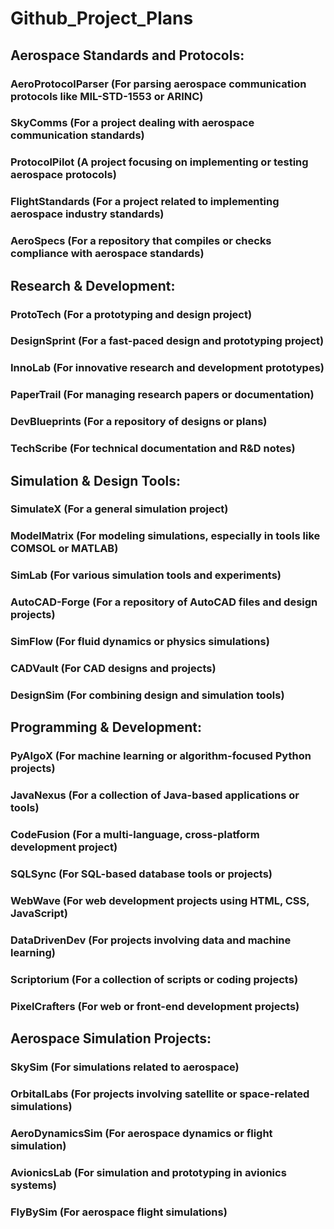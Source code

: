 # Github_Project_Plans
## Aerospace Standards and Protocols:
### AeroProtocolParser (For parsing aerospace communication protocols like MIL-STD-1553 or ARINC)
### SkyComms (For a project dealing with aerospace communication standards)
### ProtocolPilot (A project focusing on implementing or testing aerospace protocols)
### FlightStandards (For a project related to implementing aerospace industry standards)
### AeroSpecs (For a repository that compiles or checks compliance with aerospace standards)

## Research & Development:
### ProtoTech (For a prototyping and design project)
### DesignSprint (For a fast-paced design and prototyping project)
### InnoLab (For innovative research and development prototypes)
### PaperTrail (For managing research papers or documentation)
### DevBlueprints (For a repository of designs or plans)
### TechScribe (For technical documentation and R&D notes)

## Simulation & Design Tools:
### SimulateX (For a general simulation project)
### ModelMatrix (For modeling simulations, especially in tools like COMSOL or MATLAB)
### SimLab (For various simulation tools and experiments)
### AutoCAD-Forge (For a repository of AutoCAD files and design projects)
### SimFlow (For fluid dynamics or physics simulations)
### CADVault (For CAD designs and projects)
### DesignSim (For combining design and simulation tools)

## Programming & Development:
### PyAlgoX (For machine learning or algorithm-focused Python projects)
### JavaNexus (For a collection of Java-based applications or tools)
### CodeFusion (For a multi-language, cross-platform development project)
### SQLSync (For SQL-based database tools or projects)
### WebWave (For web development projects using HTML, CSS, JavaScript)
### DataDrivenDev (For projects involving data and machine learning)
### Scriptorium (For a collection of scripts or coding projects)
### PixelCrafters (For web or front-end development projects)

## Aerospace Simulation Projects:
### SkySim (For simulations related to aerospace)
### OrbitalLabs (For projects involving satellite or space-related simulations)
### AeroDynamicsSim (For aerospace dynamics or flight simulation)
### AvionicsLab (For simulation and prototyping in avionics systems)
### FlyBySim (For aerospace flight simulations)
